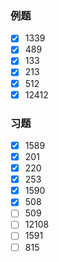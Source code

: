 ### 例题
- [x] 1339
- [x] 489
- [x] 133
- [x] 213
- [x] 512
- [x] 12412
### 习题
- [x] 1589
- [x] 201
- [x] 220
- [x] 253
- [x] 1590
- [x] 508
- [ ] 509
- [ ] 12108
- [ ] 1591
- [ ] 815

